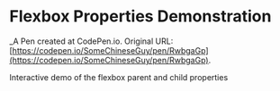 # Flexbox Properties Demonstration
 _A Pen created at CodePen.io. Original URL: [https://codepen.io/SomeChineseGuy/pen/RwbgaGp](https://codepen.io/SomeChineseGuy/pen/RwbgaGp).

 Interactive demo of the flexbox parent and child properties